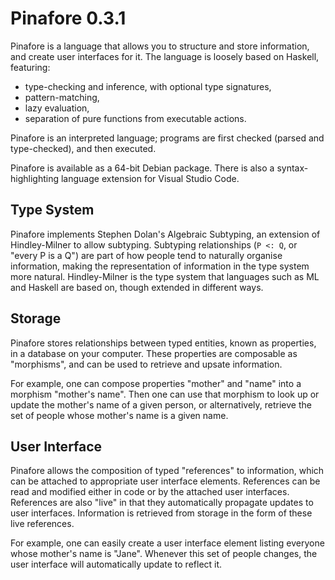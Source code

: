 # Pinafore 0.3.1

Pinafore is a language that allows you to structure and store information, and create user interfaces for it.
The language is loosely based on Haskell, featuring:

* type-checking and inference, with optional type signatures,
* pattern-matching,
* lazy evaluation,
* separation of pure functions from executable actions.

Pinafore is an interpreted language; programs are first checked (parsed and type-checked), and then executed.

Pinafore is available as a 64-bit Debian package.
There is also a syntax-highlighting language extension for Visual Studio Code.

## Type System

Pinafore implements Stephen Dolan's Algebraic Subtyping, an extension of Hindley-Milner to allow subtyping.
Subtyping relationships (`P <: Q`, or "every P is a Q") are part of how people tend to naturally organise information,
making the representation of information in the type system more natural.
Hindley-Milner is the type system that languages such as ML and Haskell are based on, though extended in different ways.

## Storage

Pinafore stores relationships between typed entities, known as properties, in a database on your computer.
These properties are composable as "morphisms", and can be used to retrieve and upsate information.

For example, one can compose properties "mother" and "name" into a morphism "mother's name".
Then one can use that morphism to look up or update the mother's name of a given person,
or alternatively, retrieve the set of people whose mother's name is a given name.

## User Interface

Pinafore allows the composition of typed "references" to information, which can be attached to appropriate user interface elements.
References can be read and modified either in code or by the attached user interfaces.
References are also "live" in that they automatically propagate updates to user interfaces.
Information is retrieved from storage in the form of these live references.

For example, one can easily create a user interface element listing everyone whose mother's name is "Jane".
Whenever this set of people changes, the user interface will automatically update to reflect it.
